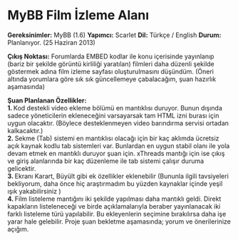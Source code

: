 MyBB Film İzleme Alanı
======================

<b>Gereksinimler:</b> MyBB (1.6)
<b>Yapımcı:</b> Scarlet
<b>Dil:</b> Türkçe / English
<b>Durum:</b> Planlanıyor. (25 Haziran 2013)


<b>Çıkış Noktası:</b>
Forumlarda EMBED kodlar ile konu içerisinde yayınlanıp (bariz bir şekilde görüntü kirliliği yaratılan) filmleri daha düzenli şekilde göstermek adına film izleme sayfası oluşturulmasını düşündüm. (Öneri altında yorumlara göre sık sık güncellemeye çabalacağım, şuan hazırlık aşamasında)

<b>Şuan Planlanan Özellikler:</b><br>
<b>1. </b>Kod destekli video ekleme bölümü en mantıklısı duruyor. Bunun dışında sadece yöneticilerin ekleneceğini varsayarsak tam HTML izni burası için uygun olacaktır. (Böylece desteklenmeyen video barındırma servisi ortadan kalkacaktır.)<br>
<b>2. </b>Sekme (Tab) sistemi en mantıklısı olacağı için bir kaç aklımda ücretsiz açık kaynak kodlu tab sistemleri var. Bunlardan en uygun stabil olanı ile yola devam etmek en mantıklı duruyor şuan için. xThreads mantığı için ise çıkış ve giriş alanlarında bir kaç düzenleme ile tab sistemi çalışır duruma gelicektir.<br>
<b>3. </b>Ekranı Karart, Büyült gibi ek özellikler eklenebilir (Bununla ilgili tavsiyeleri bekliyorum, daha önce hiç araştırmadım bu yüzden kaynaklar içinde yeşil ışık yakabilirsiniz )<br>
<b>4. </b>Film listeleme mantığını iki şekilde yapılması daha mantıklı geldi. Direkt kapakların listeleneceği ve birde açıklamalarıyla beraber yayınlanacak iki farklı listeleme türü yapılabilir. Bu ekleyenlerin seçimine bırakılırsa daha işe yarar hale gelebilir.
Proje şuan bekletme aşamasında; yorum ve önerilerinize açığım.<br>
